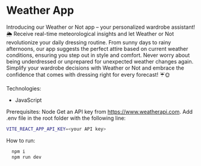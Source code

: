 # Weather App
Introducing our Weather or Not app – your personalized wardrobe assistant! 🌦️ Receive real-time meteorological insights and let Weather or Not revolutionize your daily dressing routine. From sunny days to rainy afternoons, our app suggests the perfect attire based on current weather conditions, ensuring you step out in style and comfort. Never worry about being underdressed or unprepared for unexpected weather changes again. Simplify your wardrobe decisions with Weather or Not and embrace the confidence that comes with dressing right for every forecast! ☔🌞


Technologies:
- JavaScript

Prerequisites:
Node
Get an API key from https://www.weatherapi.com. Add .env file in the root folder with the following line: 
```bash
VITE_REACT_APP_API_KEY=<your API key>
``` 

How to run:
```bash
  npm i 
  npm run dev
```

